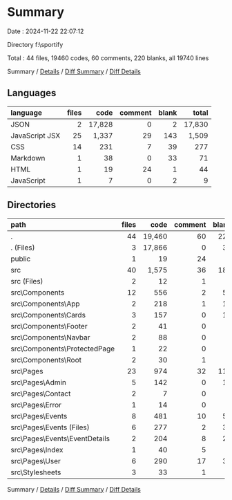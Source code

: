 # Summary

Date : 2024-11-22 22:07:12

Directory f:\\sportify

Total : 44 files,  19460 codes, 60 comments, 220 blanks, all 19740 lines

Summary / [Details](details.md) / [Diff Summary](diff.md) / [Diff Details](diff-details.md)

## Languages
| language | files | code | comment | blank | total |
| :--- | ---: | ---: | ---: | ---: | ---: |
| JSON | 2 | 17,828 | 0 | 2 | 17,830 |
| JavaScript JSX | 25 | 1,337 | 29 | 143 | 1,509 |
| CSS | 14 | 231 | 7 | 39 | 277 |
| Markdown | 1 | 38 | 0 | 33 | 71 |
| HTML | 1 | 19 | 24 | 1 | 44 |
| JavaScript | 1 | 7 | 0 | 2 | 9 |

## Directories
| path | files | code | comment | blank | total |
| :--- | ---: | ---: | ---: | ---: | ---: |
| . | 44 | 19,460 | 60 | 220 | 19,740 |
| . (Files) | 3 | 17,866 | 0 | 35 | 17,901 |
| public | 1 | 19 | 24 | 1 | 44 |
| src | 40 | 1,575 | 36 | 184 | 1,795 |
| src (Files) | 2 | 12 | 1 | 4 | 17 |
| src\\Components | 12 | 556 | 2 | 54 | 612 |
| src\\Components\\App | 2 | 218 | 1 | 17 | 236 |
| src\\Components\\Cards | 3 | 157 | 0 | 19 | 176 |
| src\\Components\\Footer | 2 | 41 | 0 | 2 | 43 |
| src\\Components\\Navbar | 2 | 88 | 0 | 9 | 97 |
| src\\Components\\ProtectedPage | 1 | 22 | 0 | 1 | 23 |
| src\\Components\\Root | 2 | 30 | 1 | 6 | 37 |
| src\\Pages | 23 | 974 | 32 | 117 | 1,123 |
| src\\Pages\\Admin | 5 | 142 | 0 | 15 | 157 |
| src\\Pages\\Contact | 2 | 7 | 0 | 2 | 9 |
| src\\Pages\\Error | 1 | 14 | 0 | 2 | 16 |
| src\\Pages\\Events | 8 | 481 | 10 | 54 | 545 |
| src\\Pages\\Events (Files) | 6 | 277 | 2 | 32 | 311 |
| src\\Pages\\Events\\EventDetails | 2 | 204 | 8 | 22 | 234 |
| src\\Pages\\Index | 1 | 40 | 5 | 5 | 50 |
| src\\Pages\\User | 6 | 290 | 17 | 39 | 346 |
| src\\Stylesheets | 3 | 33 | 1 | 9 | 43 |

Summary / [Details](details.md) / [Diff Summary](diff.md) / [Diff Details](diff-details.md)